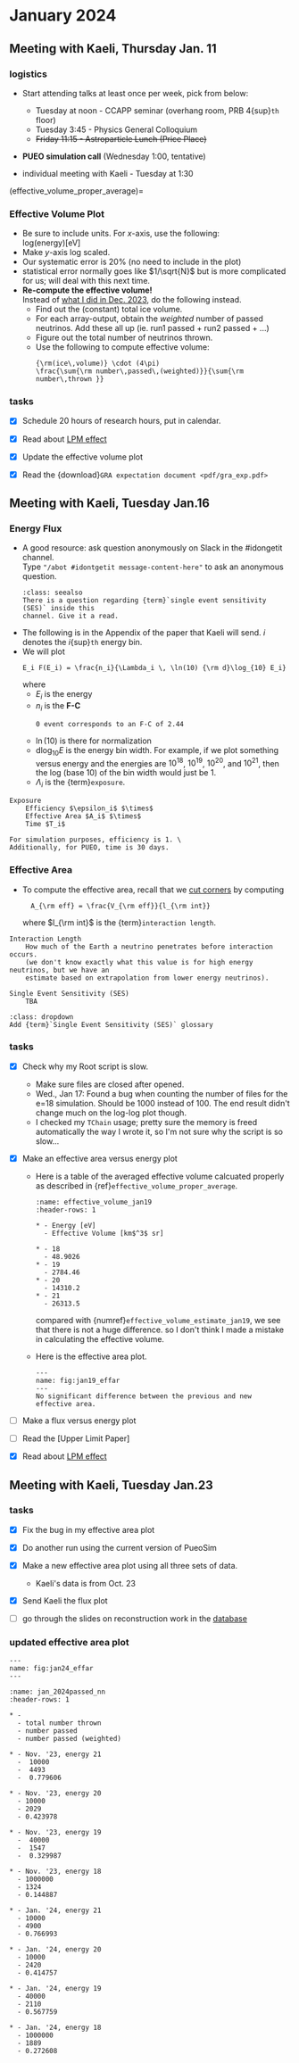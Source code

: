 # January 2024

## Meeting with Kaeli, Thursday Jan. 11

### logistics
+   Start attending talks at least once per week, pick from below:
    +   Tuesday at noon - CCAPP seminar (overhang room, PRB 4{sup}`th` floor)
    +   Tuesday 3:45 - Physics General Colloquium
    +   <strike>Friday 11:15 - Astroparticle Lunch (Price Place)</strike>

+   **PUEO simulation call** (Wednesday 1:00, tentative)
+   individual meeting with Kaeli - Tuesday at 1:30

(effective_volume_proper_average)=
### Effective Volume Plot

+   Be sure to include units. For $x$-axis, use the following:\
    log(energy)[eV]
+   Make $y$-axis log scaled.
+   Our systematic error is 20% (no need to include in the plot)
+   statistical error normally goes like $1/\sqrt{N}$ but is more
    complicated for us; will deal with this next time.
+   **Re-compute the effective volume!** \
    Instead of [what I did in Dec. 2023](average_effective_volume_version1),
    do the following instead.
    +   Find out the (constant) total ice volume.
    +   For each array-output, obtain the *weighted* number of passed neutrinos.
        Add these all up (ie. run1 passed  + run2 passed + ...)
    +   Figure out the total number of neutrinos thrown.
    +   Use the following to compute effective volume:
        ```{math}
        {\rm(ice\,volume)} \cdot (4\pi) 
        \frac{\sum{\rm number\,passed\,(weighted)}}{\sum{\rm number\,thrown }}
        ```

### tasks
+ [x] Schedule 20 hours of research hours, put in calendar.
+ [x] Read about [LPM effect](LPM_effect)
+ [x] Update the effective volume plot
+ [x] Read the {download}`GRA expectation document <pdf/gra_exp.pdf>`



## Meeting with Kaeli, Tuesday Jan.16
### Energy Flux
+ A good resource: ask question anonymously on Slack in the #idongetit channel.\
    Type `"/abot #idontgetit message-content-here"` to ask an anonymous question.
    ```{admonition} Slack
    :class: seealso
    There is a question regarding {term}`single event sensitivity (SES)` inside this
    channel. Give it a read.
    ```
+ The following is in the Appendix of the paper that Kaeli will send. $i$ denotes the
    $i${sup}`th` energy bin.
+ We will plot
  ```{math}
  E_i F(E_i) = \frac{n_i}{\Lambda_i \, \ln(10) {\rm d}\log_{10} E_i}
  ```
  where 
  + $E_i$ is the energy
  + $n_i$ is the **F-C**
    ```{note}
    0 event corresponds to an F-C of 2.44
    ```
  + $\ln(10)$ is there for normalization
  + d$\log_{10}E$ is the energy bin width. For example, if we plot something versus
    energy and the energies are $10^{18}$, $10^{19}$, $10^{20}$, and $10^{21}$, then
    the log (base 10) of the bin width would just be 1.
  + $\Lambda_i$ is the {term}`exposure`.

```{glossary}
Exposure
    Efficiency $\epsilon_i$ $\times$ 
    Effective Area $A_i$ $\times$
    Time $T_i$ 
```

```{note}
For simulation purposes, efficiency is 1. \
Additionally, for PUEO, time is 30 days.
```

### Effective Area
+ To compute the effective area, recall that we [cut corners](loosely-effective-area) by 
    computing
  ```{math}
    A_{\rm eff} = \frac{V_{\rm eff}}{l_{\rm int}}
  ```
  where $l_{\rm int}$ is the {term}`interaction length`.

```{glossary}
Interaction Length
    How much of the Earth a neutrino penetrates before interaction occurs.
    (we don't know exactly what this value is for high energy neutrinos, but we have an
    estimate based on extrapolation from lower energy neutrinos).

Single Event Sensitivity (SES)
    TBA
```
```{admonition} TODO
:class: dropdown
Add {term}`Single Event Sensitivity (SES)` glossary
```

### tasks
+ [x] Check why my Root script is slow.
    + Make sure files are closed after opened.
    + Wed., Jan 17: Found a bug when counting the number of files for the e=18 simulation.
      Should be 1000 instead of 100. The end result didn't change much on the log-log plot
      though.
    + I checked my `TChain` usage; pretty sure the memory is freed automatically the
        way I wrote it, so I'm not sure why the script is so slow...
+ [x] Make an effective area versus energy plot 
    + Here is a table of the averaged effective volume calcuated properly as 
        described in {ref}`effective_volume_proper_average`.

        ```{list-table} Average Effective Volume 
        :name: effective_volume_jan19
        :header-rows: 1

        * - Energy [eV]
          - Effective Volume [km$^3$ sr]

        * - 18
          - 48.9026
        * - 19 
          - 2784.46
        * - 20
          - 14310.2
        * - 21
          - 26313.5
        ```
        compared with {numref}`effective_volume_estimate_jan19`, we see that
        there is not a huge difference. so I don't think I made a mistake in
        calculating the effective volume.

    + Here is the effective area plot.
        ```{figure} ./img/jan19_effar.png
        ---
        name: fig:jan19_effar
        ---
        No significant difference between the previous and new effective area.
        ```
        
+ [ ] Make a flux versus energy plot
    
+ [ ] Read the [Upper Limit Paper]
+ [x] Read about [LPM effect](LPM_effect)



## Meeting with Kaeli, Tuesday Jan.23

<!-- ### Effective Volume Plot -->
<!-- +   This time, include error bars. -->
<!--  -->
<!-- ::::{dropdown} Error-bar script from Kaeli -->
<!-- ``` python -->
<!-- def AddErrors(all_weights):#the input is a numpy array of all the event weights, where each entry is an event -->
<!--  -->
<!-- 	#set number of bins and max/min weights -->
<!-- 	bin_num = 10 -->
<!-- 	max_weight = np.max(all_weights) -->
<!-- 	min_weight = np.min(all_weights) -->
<!--  -->
<!-- 	#set bin values for weights -->
<!-- 	bin_values = np.linspace(min_weight,max_weight,bin_num) -->
<!--  -->
<!-- 	#create arrays to hold both positive and negative errors -->
<!-- 	bin_error_p = np.zeros(bin_num) -->
<!-- 	bin_error_m = np.zeros(bin_num) -->
<!-- 	test_error = np.zeros(bin_num) -->
<!--  -->
<!-- 	#Copy poisson errors from icemc: -->
<!-- 	poissonerror_minus=[0.-0.00, 1.-0.37, 2.-0.74, 3.-1.10, 4.-2.34, 5.-2.75, 6.-3.82, 7.-4.25, 8.-5.30, 9.-6.33, 10.-6.78, 11.-7.81, 12.-8.83, 13.-9.28, 14.-10.30, 15.-11.32, 16.-12.33, 17.-12.79, 18.-13.81, 19.-14.82, 20.-15.83] -->
<!-- 	poissonerror_plus=[1.29-0., 2.75-1., 4.25-2., 5.30-3., 6.78-4., 7.81-5., 9.28-6., 10.30-7., 11.32-8., 12.79-9., 13.81-10., 14.82-11., 16.29-12., 17.30-13., 18.32-14., 19.32-15., 20.80-16., 21.81-17., 22.82-18., 23.82-19., 25.30-20] -->
<!-- 	 -->
<!-- 	#histogram weights into bins -->
<!-- 	counts, bins =np.histogram(all_weights,bins=bin_values) -->
<!-- 	bin_centers = (bins[1:]+bins[:-1])/2.0 -->
<!-- 	bin_width = bins[1]-bins[0] -->
<!--  -->
<!-- 	#loop over bins: -->
<!-- 	for i, b in enumerate(bin_centers): -->
<!-- 		#if bin has less than 20 events, use poisson errors -->
<!-- 		if(counts[i]<20): -->
<!-- 			this_pp = poissonerror_plus[counts[i]] -->
<!-- 			this_pm = poissonerror_minus[counts[i]] -->
<!-- 		#otherwise use sqrt(N) -->
<!-- 		else: -->
<!-- 			this_pp = np.sqrt(counts[i]) -->
<!-- 			this_pm = np.sqrt(counts[i]) -->
<!-- 		#print('this pp pm is :',this_pp, this_pm) -->
<!--  -->
<!-- 		#bin error is this error times the bin width -->
<!-- 		bin_error_p[i]=this_pp*b#*bin_width -->
<!-- 		bin_error_m[i]=this_pm*b#*bin_width -->
<!--  -->
<!-- 		#this is just here to compare against what I thought icemc was doing originally (not used) -->
<!-- 		test_error[i]=this_pp*10**(-1*(i+0.5)/bin_num*(max_weight-min_weight)+min_weight) -->
<!--  -->
<!-- 	#total error is then added in quadrature  -->
<!-- 	total_error_p = np.sqrt(np.sum(bin_error_p**2)) -->
<!-- 	total_error_m = np.sqrt(np.sum(bin_error_m**2)) -->
<!--  -->
<!-- 	#again this is just a test to compare against icemc -->
<!-- 	total_test = np.sqrt(np.sum(test_error**2)) -->
<!--  -->
<!-- 	return(total_error_p,total_error_m) -->
<!-- ``` -->
<!-- :::: -->
<!--  -->
### tasks
+ [x] Fix the bug in my effective area plot
+ [x] Do another run using the current version of PueoSim
+ [x] Make a new effective area plot using all three sets of data.
    + Kaeli's data is from Oct. 23
+ [x] Send Kaeli the flux plot
+ [ ] go through the slides on reconstruction work in the 
        [database](https://pueo.uchicago.edu/DocDB/cgi-bin/DocumentDatabase)


### updated effective area plot
```{figure} img/jan_24_effective_area_plot.png
---
name: fig:jan24_effar
---
```

```{list-table} Number of neutrinos passed
:name: jan_2024passed_nn
:header-rows: 1

* - 
  - total number thrown
  - number passed
  - number passed (weighted)

* - Nov. '23, energy 21
  -  10000
  -  4493
  -  0.779606

* - Nov. '23, energy 20
  - 10000
  - 2029
  - 0.423978

* - Nov. '23, energy 19
  -  40000
  -  1547
  -  0.329987

* - Nov. '23, energy 18
  - 1000000
  - 1324
  - 0.144887

* - Jan. '24, energy 21
  - 10000
  - 4900
  - 0.766993

* - Jan. '24, energy 20
  - 10000
  - 2420
  - 0.414757

* - Jan. '24, energy 19
  - 40000
  - 2110
  - 0.567759

* - Jan. '24, energy 18
  - 1000000
  - 1889
  - 0.272608
```
